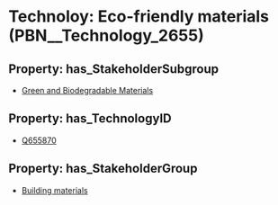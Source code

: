 # Technoloy: __Eco-friendly materials__ (PBN__Technology_2655)

## Property: has_StakeholderSubgroup

* [Green and Biodegradable Materials](PBN__TechSubgroup_165)

## Property: has_TechnologyID

* [Q655870](Q655870)

## Property: has_StakeholderGroup

* [Building materials](PBN__TechGroup_12)

